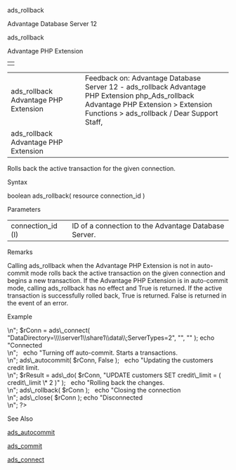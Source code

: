 ads\_rollback




Advantage Database Server 12  

ads\_rollback

Advantage PHP Extension

|  |
| --- |
|  |

|  |  |  |  |  |
| --- | --- | --- | --- | --- |
| ads\_rollback  Advantage PHP Extension |  |  | Feedback on: Advantage Database Server 12 - ads\_rollback Advantage PHP Extension php\_Ads\_rollback Advantage PHP Extension > Extension Functions > ads\_rollback / Dear Support Staff, |  |
| ads\_rollback  Advantage PHP Extension |  |  |  |  |

Rolls back the active transaction for the given connection.

Syntax

boolean ads\_rollback( resource connection\_id )

Parameters

|  |  |
| --- | --- |
| connection\_id (I) | ID of a connection to the Advantage Database Server. |

Remarks

Calling ads\_rollback when the Advantage PHP Extension is not in auto-commit mode rolls back the active transaction on the given connection and begins a new transaction. If the Advantage PHP Extension is in auto-commit mode, calling ads\_rollback has no effect and True is returned. If the active transaction is successfully rolled back, True is returned. False is returned in the event of an error.

Example

<?

echo "Connecting to Server<br>\n";

$rConn = ads\_connect( "DataDirectory=\\\\server1\\share1\\data\\;ServerTypes=2", "", "" );

echo "Connected<br>\n";

 

echo "Turning off auto-commit. Starts a transactions.<br>\n";

ads\_autocommit( $rConn, False );

 

echo "Updating the customers credit limit.<br>\n";

$rResult = ads\_do( $rConn, "UPDATE customers SET credit\_limit = ( credit\_limit \* 2 )" );

 

echo "Rolling back the changes.<br>\n";

ads\_rollback( $rConn );

 

echo "Closing the connection<br>\n";

ads\_close( $rConn );

echo "Disconnected<br>\n";

?>

See Also

[ads\_autocommit](php_ads_autocommit.htm)

[ads\_commit](php_ads_commit.htm)

[ads\_connect](php_ads_connect.htm)